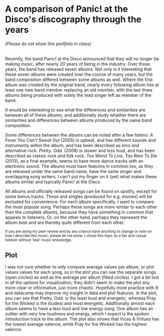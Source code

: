 # A comparison of Panic! at the Disco's discography through the years

###### (Please do not show this portfolio in class)

Recently, the band Panic! at the Disco announced that they will no longer be making music, after nearly 20 years of being in the industry. Over those years, the band has released seven albums. Not only is it interesting that these seven albums were created over the course of many years, but the band composition differed between some albums as well. Where the first album was created by the original band, nearly every following album has at least one new band member replacing an old member, with the last three albums being produced with solely the lead singer left as member of the band. 

It would be interesting to see what the differences and similarities are between all of these albums, and additionally study whether there are similarities and differences between albums produced by the same band composition. 

Some differences between the albums can be noted after a few listens: *A Fever You Can't Sweat Out* (2005) is upbeat, and has different sounds and instruments within the album, and has been described as emo and alternative rock. *Pretty. Odd.* (2008) is slower and less loud, and has been described as classic rock and folk rock. *Too Weird To Live, Too Rare To Die* (2013), as a final example, seems to have more dance tracks with an electronic sound. The albums must have features in common too, as they are released under the same band name, have the same singer and overlapping song writers. I can't put my finger on it (yet) what makes these albums similar and typically Panic! at the Disco. 

All albums and officially released songs can be found on spotify, except for some bonus tracks. These and singles (produced for e.g. movies) will be excluded for convenience. 
For each album specifically, I want to compare the most popular song. Perhaps these songs are more similar to each other than the complete albums, because they have something in common that appeals to listeners. Or, on the other hand, perhaps they represent the album best and are thereby quite different from each other. 

<sub> If you are doing my peer review and by any chance have anything to change or note on how I describe this music, please let me know. I chose this topic as a fan and casual listener without 'real' music knowledge. <sub>
  
 ## Plot
  
  I was not sure whether to only compare average values per album, or plot values values for each song, so in the plot you can see the separate songs (open circles) as well as the average per album (filled circles). I got a bit lost in all the options for visualization, they didn't seem to make the plot any more clear or informative, just more chaotic. Hopefully more practice with R and datacamp may improve my insight in data and plot features. 
  In the plot, you can see that Pretty. Odd. is the least loud and energetic, whereas Pray for the Wicked is the loudest and most energetic. Additionally almost each album seems to have a less loud and low energy song. One album has an outlier with very low loudness and energy, which I expect is the spoken introduction track to the album. The plot also shows that Vices & Virtues has the lowest average valence, while Pray for the Wicked has the highest valence. 
  


